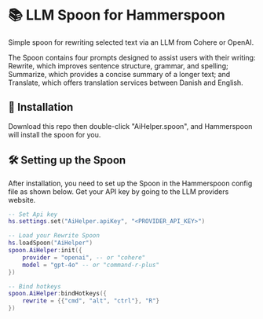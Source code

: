 # 📚 LLM Spoon for Hammerspoon

Simple spoon for rewriting selected text via an LLM from Cohere or OpenAI.

The Spoon contains four prompts designed to assist users with their writing: Rewrite, which improves sentence structure, grammar, and spelling; Summarize, which provides a concise summary of a longer text; and Translate, which offers translation services between Danish and English.

## 🚀 Installation

Download this repo then double-click "AiHelper.spoon", and Hammerspoon will install the spoon for you.

## 🛠️ Setting up the Spoon

After installation, you need to set up the Spoon in the Hammerspoon config file as shown below. Get your API key by going to the LLM providers website.

```lua
-- Set Api key
hs.settings.set("AiHelper.apiKey", "<PROVIDER_API_KEY>")

-- Load your Rewrite Spoon
hs.loadSpoon("AiHelper")
spoon.AiHelper:init({
    provider = "openai", -- or "cohere"
    model = "gpt-4o" -- or "command-r-plus"
})

-- Bind hotkeys
spoon.AiHelper:bindHotkeys({
    rewrite = {{"cmd", "alt", "ctrl"}, "R"}
})
```
